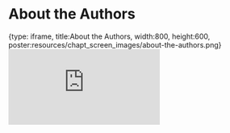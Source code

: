 # About the Authors
 
{type: iframe, title:About the Authors, width:800, height:600, poster:resources/chapt_screen_images/about-the-authors.png}
![](https://hutchdatascience.org/Overleaf_and_LaTeX_for_Scientific_Articles/no_toc/about-the-authors.html)
 

 
